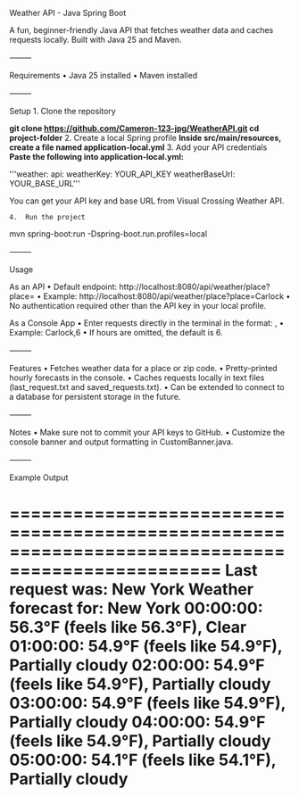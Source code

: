 Weather API - Java Spring Boot

A fun, beginner-friendly Java API that fetches weather data and caches requests locally. Built with Java 25 and Maven.

⸻

Requirements
	•	Java 25 installed
	•	Maven installed

⸻

Setup
	1.	Clone the repository
	
**git clone https://github.com/Cameron-123-jpg/WeatherAPI.git
cd project-folder**
	2.	Create a local Spring profile
**Inside src/main/resources, create a file named application-local.yml**
	3.	Add your API credentials
**Paste the following into application-local.yml:**

'''weather:
  api:
    weatherKey: YOUR_API_KEY
    weatherBaseUrl: YOUR_BASE_URL'''

You can get your API key and base URL from Visual Crossing Weather API.

	4.	Run the project
mvn spring-boot:run -Dspring-boot.run.profiles=local


⸻

Usage

As an API
	•	Default endpoint: http://localhost:8080/api/weather/place?place=<locationName>
	•	Example: http://localhost:8080/api/weather/place?place=Carlock
	•	No authentication required other than the API key in your local profile.

As a Console App
	•	Enter requests directly in the terminal in the format: <place>,<hours>
	•	Example: Carlock,6
	•	If hours are omitted, the default is 6.

⸻

Features
	•	Fetches weather data for a place or zip code.
	•	Pretty-printed hourly forecasts in the console.
	•	Caches requests locally in text files (last_request.txt and saved_requests.txt).
	•	Can be extended to connect to a database for persistent storage in the future.

⸻

Notes
	•	Make sure not to commit your API keys to GitHub.
	•	Customize the console banner and output formatting in CustomBanner.java.

⸻

Example Output

==================================================================================================
Last request was: New York
Weather forecast for: New York
00:00:00: 56.3°F (feels like 56.3°F), Clear
01:00:00: 54.9°F (feels like 54.9°F), Partially cloudy
02:00:00: 54.9°F (feels like 54.9°F), Partially cloudy
03:00:00: 54.9°F (feels like 54.9°F), Partially cloudy
04:00:00: 54.9°F (feels like 54.9°F), Partially cloudy
05:00:00: 54.1°F (feels like 54.1°F), Partially cloudy
==================================================================================================
